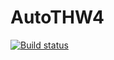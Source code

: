 # AutoTHW4
[![Build status](https://ci.appveyor.com/api/projects/status/cqtgefl7r0esp12a?svg=true)](https://ci.appveyor.com/project/Ksenia-Ling/autothw4)
